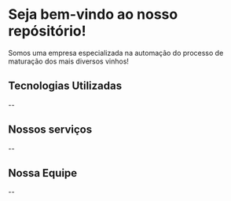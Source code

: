 # Seja bem-vindo ao nosso repósitório!
Somos uma empresa especializada na automação do processo de maturação dos mais diversos vinhos!

## Tecnologias Utilizadas
--
## Nossos serviços
--
## Nossa Equipe
--
